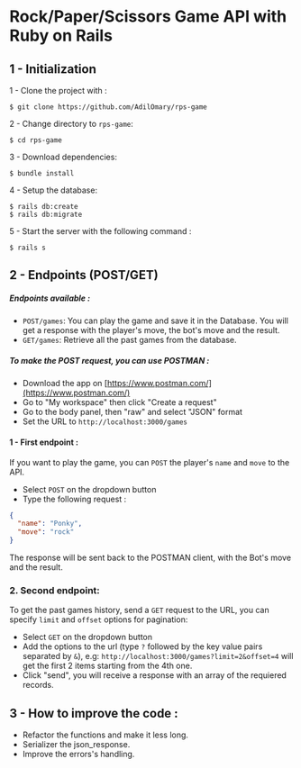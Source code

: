 # Rock/Paper/Scissors Game API with Ruby on Rails

## 1 - Initialization

1 - Clone the project with :
```
$ git clone https://github.com/AdilOmary/rps-game
```
2 - Change directory to `rps-game`:
```
$ cd rps-game
```
3 - Download dependencies:

```
$ bundle install
```

4 - Setup the database:
```
$ rails db:create
$ rails db:migrate
```

5 - Start the server with the following command :
```
$ rails s
```
## 2 - Endpoints (POST/GET)

##### Endpoints available :
- `POST/games`: You can play the game and save it in the Database. You will get a response with the player's move, the bot's move and the result.
- `GET/games`: Retrieve all the past games from the database.


##### To make the POST request, you can use POSTMAN :
 - Download the app on [https://www.postman.com/](https://www.postman.com/)
 - Go to "My workspace" then click "Create a request"
 - Go to the body panel, then "raw" and select "JSON" format
 - Set the URL to `http://localhost:3000/games`

#### 1 - First endpoint :

If you want to play the game, you can `POST` the player's `name` and `move` to the API.
- Select `POST` on the dropdown button
- Type the following request :

```json
{
  "name": "Ponky",
  "move": "rock"
}
```

The response will be sent back to the POSTMAN client, with the Bot's move and the result.

### 2. Second endpoint:

To get the past games history, send a `GET` request to the URL, you can specify `limit` and `offset` options for pagination:
- Select `GET` on the dropdown button
- Add the options to the url (type `?` followed by the key value pairs separated by `&`), e.g: `http://localhost:3000/games?limit=2&offset=4` will get the first 2 items starting from the 4th one.
- Click "send", you will receive a response with an array of the requiered records.


## 3 - How to improve the code :
- Refactor the functions and make it less long.
- Serializer the json_response.
- Improve the errors's handling.
